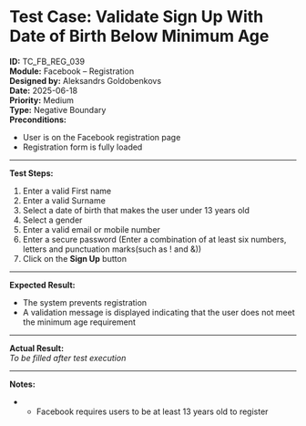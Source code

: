 # Test Case: Validate Sign Up With Date of Birth Below Minimum Age

**ID:** TC_FB_REG_039  
**Module:** Facebook – Registration  
**Designed by:** Aleksandrs Goldobenkovs  
**Date:** 2025-06-18  
**Priority:** Medium  
**Type:** Negative Boundary  
**Preconditions:**  
- User is on the Facebook registration page  
- Registration form is fully loaded

---

**Test Steps:**

1. Enter a valid First name
2. Enter a valid Surname
3. Select a date of birth that makes the user under 13 years old
4. Select a gender
5. Enter a valid email or mobile number 
6. Enter a secure password (Enter a combination of at least six numbers, letters and punctuation marks(such as ! and &))
7. Click on the **Sign Up** button

---

**Expected Result:**   
- The system prevents registration
-  A validation message is displayed indicating that the user does not meet the minimum age requirement

---

**Actual Result:**  
_To be filled after test execution_

---

**Notes:**
- - Facebook requires users to be at least 13 years old to register

